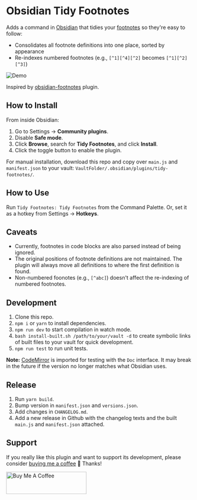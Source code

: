 # Obsidian Tidy Footnotes

Adds a command in [Obsidian](https://obsidian.md) that tidies your [footnotes](https://help.obsidian.md/How+to/Format+your+notes#Footnotes) so they're easy to follow:

- Consolidates all footnote definitions into one place, sorted by appearance
- Re-indexes numbered footnotes (e.g., `[^1][^4][^2]` becomes `[^1][^2][^3]`)

![Demo](https://raw.githubusercontent.com/charliecm/obsidian-tidy-footnotes/main/demo.gif)

Inspired by [obsidian-footnotes](https://github.com/akaalias/obsidian-footnotes) plugin.

## How to Install

From inside Obsidian:
1. Go to Settings → **Community plugins**.
2. Disable **Safe mode**.
3. Click **Browse**, search for **Tidy Footnotes**, and click **Install**.
4. Click the toggle button to enable the plugin.

For manual installation, download this repo and copy over `main.js` and `manifest.json` to your vault: `VaultFolder/.obsidian/plugins/tidy-footnotes/`.

## How to Use

Run `Tidy Footnotes: Tidy Footnotes` from the Command Palette. Or, set it as a hotkey from Settings → **Hotkeys**.

## Caveats

- Currently, footnotes in code blocks are also parsed instead of being ignored.
- The original positions of footnote definitions are not maintained. The plugin will always move all definitions to where the first definition is found.
- Non-numbered foonotes (e.g., `[^abc]`) doesn't affect the re-indexing of numbered footnotes.

## Development

1. Clone this repo.
2. `npm i` or `yarn` to install dependencies.
3. `npm run dev` to start compilation in watch mode.
4. `bash install-built.sh /path/to/your/vault -d` to create symbolic links of built files to your vault for quick development.
5. `npm run test` to run unit tests.

**Note:** [CodeMirror](https://github.com/codemirror/CodeMirror) is imported for testing with the `Doc` interface. It may break in the future if the version no longer matches what Obsidian uses.

## Release

1. Run `yarn build`.
2. Bump version in `manifest.json` and `versions.json`.
3. Add changes in `CHANGELOG.md`.
4. Add a new release in Github with the changelog texts and the built `main.js` and `manifest.json` attached.

## Support

If you really like this plugin and want to support its development, please consider [buying me a coffee](https://www.buymeacoffee.com/charliecm) 🙂 Thanks!

<a href="https://www.buymeacoffee.com/charliecm" target="_blank"><img src="https://cdn.buymeacoffee.com/buttons/v2/default-yellow.png" alt="Buy Me A Coffee" width="217" height="60" /></a>
